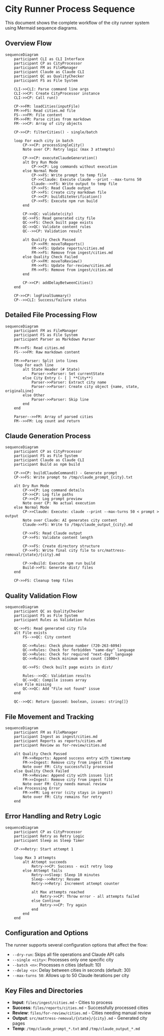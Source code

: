 # City Runner Process Sequence

This document shows the complete workflow of the city runner system using Mermaid sequence diagrams.

## Overview Flow

```mermaid
sequenceDiagram
    participant CLI as CLI Interface
    participant CP as CityProcessor
    participant FM as FileManager
    participant Claude as Claude CLI
    participant QC as QualityChecker
    participant FS as File System

    CLI->>CLI: Parse command line args
    CLI->>CP: Create CityProcessor instance
    CLI->>CP: Call run()
    
    CP->>FM: loadCities(inputFile)
    FM->>FS: Read cities.md file
    FS-->>FM: File content
    FM->>FM: Parse cities from markdown
    FM-->>CP: Array of city objects
    
    CP->>CP: filterCities() - single/batch
    
    loop For each city in batch
        CP->>CP: processSingleCity()
        Note over CP: Retry logic (max 3 attempts)
        
        CP->>CP: executeClaudeGeneration()
        alt Dry Run Mode
            CP->>CP: Log commands without execution
        else Normal Mode
            CP->>FS: Write prompt to temp file
            CP->>Claude: Execute claude --print --max-turns 50
            Claude-->>FS: Write output to temp file
            CP->>FS: Read Claude output
            CP->>FS: Create city markdown file
            CP->>CP: buildSiteVerification()
            CP->>FS: Execute npm run build
        end
        
        CP->>QC: validate(city)
        QC->>FS: Read generated city file
        QC->>FS: Check built page exists
        QC->>QC: Validate content rules
        QC-->>CP: Validation result
        
        alt Quality Check Passed
            CP->>FM: moveToReports()
            FM->>FS: Update reports/cities.md
            FM->>FS: Remove from ingest/cities.md
        else Quality Check Failed
            CP->>FM: moveToReview()
            FM->>FS: Update for-review/cities.md
            FM->>FS: Remove from ingest/cities.md
        end
        
        CP->>CP: addDelayBetweenCities()
    end
    
    CP->>CP: logFinalSummary()
    CP-->>CLI: Success/failure status
```

## Detailed File Processing Flow

```mermaid
sequenceDiagram
    participant FM as FileManager
    participant FS as File System
    participant Parser as Markdown Parser

    FM->>FS: Read cities.md
    FS-->>FM: Raw markdown content
    
    FM->>Parser: Split into lines
    loop For each line
        alt State Header (# State)
            Parser->>Parser: Set currentState
        else City Entry (- [ ] **City**)
            Parser->>Parser: Extract city name
            Parser->>Parser: Create city object {name, state, originalLine}
        else Other
            Parser->>Parser: Skip line
        end
    end
    
    Parser-->>FM: Array of parsed cities
    FM-->>FM: Log count and return
```

## Claude Generation Process

```mermaid
sequenceDiagram
    participant CP as CityProcessor
    participant FS as File System
    participant Claude as Claude CLI
    participant Build as npm build

    CP->>CP: buildClaudeCommand() - Generate prompt
    CP->>FS: Write prompt to /tmp/claude_prompt_{city}.txt
    
    alt Dry Run Mode
        CP->>CP: Log command details
        CP->>CP: Log file paths
        CP->>CP: Log prompt preview
        Note over CP: No actual execution
    else Normal Mode
        CP->>Claude: Execute: claude --print --max-turns 50 < prompt > output
        Note over Claude: AI generates city content
        Claude->>FS: Write to /tmp/claude_output_{city}.md
        
        CP->>FS: Read Claude output
        CP->>FS: Validate content length
        
        CP->>FS: Create directory structure
        CP->>FS: Write final city file to src/mattress-removal/{state}/{city}.md
        
        CP->>Build: Execute npm run build
        Build->>FS: Generate dist/ files
    end
    
    CP->>FS: Cleanup temp files
```

## Quality Validation Flow

```mermaid
sequenceDiagram
    participant QC as QualityChecker
    participant FS as File System
    participant Rules as Validation Rules

    QC->>FS: Read generated city file
    alt File exists
        FS-->>QC: City content
        
        QC->>Rules: Check phone number (720-263-6094)
        QC->>Rules: Check for forbidden "same-day" language
        QC->>Rules: Check for required "next-day" language
        QC->>Rules: Check minimum word count (1000+)
        
        QC->>FS: Check built page exists in dist/
        
        Rules-->>QC: Validation results
        QC->>QC: Compile issues array
    else File missing
        QC->>QC: Add "File not found" issue
    end
    
    QC-->>QC: Return {passed: boolean, issues: string[]}
```

## File Movement and Tracking

```mermaid
sequenceDiagram
    participant FM as FileManager
    participant Ingest as ingest/cities.md
    participant Reports as reports/cities.md
    participant Review as for-review/cities.md

    alt Quality Check Passed
        FM->>Reports: Append success entry with timestamp
        FM->>Ingest: Remove city from ingest file
        Note over FM: City successfully processed
    else Quality Check Failed
        FM->>Review: Append city with issues list
        FM->>Ingest: Remove city from ingest file
        Note over FM: City needs manual review
    else Processing Error
        FM->>FM: Log error (city stays in ingest)
        Note over FM: City remains for retry
    end
```

## Error Handling and Retry Logic

```mermaid
sequenceDiagram
    participant CP as CityProcessor
    participant Retry as Retry Logic
    participant Sleep as Sleep Timer

    CP->>Retry: Start attempt 1
    
    loop Max 3 attempts
        alt Attempt succeeds
            Retry->>CP: Success - exit retry loop
        else Attempt fails
            Retry->>Sleep: Sleep 10 minutes
            Sleep-->>Retry: Resume
            Retry->>Retry: Increment attempt counter
            
            alt Max attempts reached
                Retry->>CP: Throw error - all attempts failed
            else Continue
                Retry->>CP: Try again
            end
        end
    end
```

## Configuration and Options

The runner supports several configuration options that affect the flow:

- `--dry-run`: Skips all file operations and Claude API calls
- `--single <city>`: Processes only one specific city
- `--batch <n>`: Processes n cities (default: 10)
- `--delay <s>`: Delay between cities in seconds (default: 30)
- `--max-turns 50`: Allows up to 50 Claude iterations per city

## Key Files and Directories

- **Input**: `files/ingest/cities.md` - Cities to process
- **Success**: `files/reports/cities.md` - Successfully processed cities
- **Review**: `files/for-review/cities.md` - Cities needing manual review
- **Output**: `src/mattress-removal/{state}/{city}.md` - Generated city pages
- **Temp**: `/tmp/claude_prompt_*.txt` and `/tmp/claude_output_*.md`